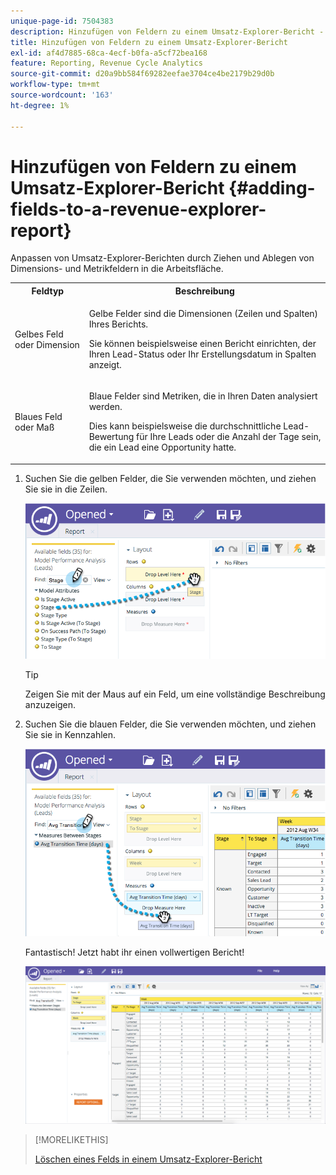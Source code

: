 ```yaml
---
unique-page-id: 7504383
description: Hinzufügen von Feldern zu einem Umsatz-Explorer-Bericht - Marketo-Dokumente - Produktdokumentation
title: Hinzufügen von Feldern zu einem Umsatz-Explorer-Bericht
exl-id: af4d7885-68ca-4ecf-b0fa-a5cf72bea168
feature: Reporting, Revenue Cycle Analytics
source-git-commit: d20a9bb584f69282eefae3704ce4be2179b29d0b
workflow-type: tm+mt
source-wordcount: '163'
ht-degree: 1%

---
```


# Hinzufügen von Feldern zu einem Umsatz-Explorer-Bericht {#adding-fields-to-a-revenue-explorer-report}

Anpassen von Umsatz-Explorer-Berichten durch Ziehen und Ablegen von Dimensions- und Metrikfeldern in die Arbeitsfläche.

<table> 
 <tbody> 
  <tr> 
   <th>Feldtyp</th> 
   <th>Beschreibung</th> 
  </tr> 
  <tr> 
   <td>Gelbes Feld oder Dimension</td> 
   <td><p>Gelbe Felder sind die Dimensionen (Zeilen und Spalten) Ihres Berichts.</p><p>Sie können beispielsweise einen Bericht einrichten, der Ihren Lead-Status oder Ihr Erstellungsdatum in Spalten anzeigt.</p></td> 
  </tr> 
  <tr> 
   <td>Blaues Feld oder Maß</td> 
   <td><p>Blaue Felder sind Metriken, die in Ihren Daten analysiert werden.</p><p>Dies kann beispielsweise die durchschnittliche Lead-Bewertung für Ihre Leads oder die Anzahl der Tage sein, die ein Lead eine Opportunity hatte.</p></td> 
  </tr> 
 </tbody> 
</table>

1. Suchen Sie die gelben Felder, die Sie verwenden möchten, und ziehen Sie sie in die Zeilen.

   ![](assets/image2015-3-24-15-3a22-3a34.png)

   >[!TIP]
   >
   >Zeigen Sie mit der Maus auf ein Feld, um eine vollständige Beschreibung anzuzeigen.

1. Suchen Sie die blauen Felder, die Sie verwenden möchten, und ziehen Sie sie in Kennzahlen.

   ![](assets/image2015-3-24-15-3a53-3a5.png)

   Fantastisch! Jetzt habt ihr einen vollwertigen Bericht!

   ![](assets/image2015-3-24-15-3a55-3a7.png)

>[!MORELIKETHIS]
>
>[Löschen eines Felds in einem Umsatz-Explorer-Bericht](/help/marketo/product-docs/reporting/revenue-cycle-analytics/revenue-explorer/deleting-a-field-in-a-revenue-explorer-report.md)
